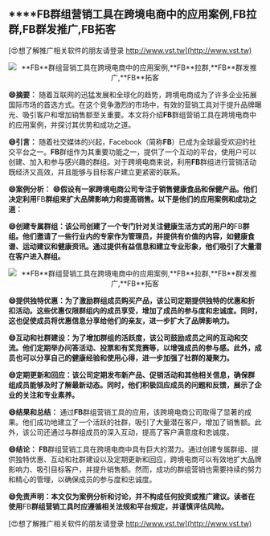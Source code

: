 ## ****FB**群组营销工具在跨境电商中的应用案例,**FB**拉群,**FB**群发推广,**FB**拓客**

[😍想了解推广相关软件的朋友请登录 http://www.vst.tw](http://www.vst.tw)

 <center><img src="https://vst.tw/MP4/tuiguang/png/1.png" alt="**FB**群组营销工具在跨境电商中的应用案例,**FB**拉群,**FB**群发推广,**FB**拓客"></center>

**😄摘要：**
随着互联网的迅猛发展和全球化的趋势，跨境电商成为了许多企业拓展国际市场的首选方式。在这个竞争激烈的市场中，有效的营销工具对于提升品牌曝光、吸引客户和增加销售额至关重要。本文将介绍**FB**群组营销工具在跨境电商中的应用案例，并探讨其优势和成功之道。

**😄引言：**
随着社交媒体的兴起，Facebook（简称**FB**）已成为全球最受欢迎的社交平台之一。**FB**群组作为其重要功能之一，提供了一个互动的平台，使用户可以创建、加入和参与感兴趣的群组。对于跨境电商来说，利用**FB**群组进行营销活动既经济又高效，并且能够与目标客户建立更紧密的联系。

**😄案例分析：**
**😄假设有一家跨境电商公司专注于销售健康食品和保健产品。他们决定利用**FB**群组来扩大品牌影响力和提高销售。以下是他们的应用案例和成功之道：**

**😄创建专属群组：该公司创建了一个专门针对关注健康生活方式的用户的**FB**群组。他们邀请了一些行业内的专家作为管理员，并提供有价值的内容，如健康食谱、运动建议和健康资讯。通过提供有益信息和建立专业形象，他们吸引了大量潜在客户进入群组。**

 <center><img src="https://vst.tw/MP4/tuiguang/png/3.png" alt="**FB**群组营销工具在跨境电商中的应用案例,**FB**拉群,**FB**群发推广,**FB**拓客"></center>

**😄提供独特优惠：为了激励群组成员购买产品，该公司定期提供独特的优惠和折扣活动。这些优惠仅限群组内的成员享受，增加了成员的参与度和忠诚度。同时，这也促使成员将优惠信息分享给他们的亲友，进一步扩大了品牌影响力。**

**😄互动和社群建设：为了增加群组的活跃度，该公司鼓励成员之间的互动和交流。他们定期举办问答活动、投票和有奖竞赛等，以增强成员的参与感。此外，成员也可以分享自己的健康经验和使用心得，进一步加强了社群的凝聚力。**

**😄定期更新和回应：该公司定期发布新产品、促销活动和其他相关信息，确保群组成员能够及时了解最新动态。同时，他们积极回应成员的问题和反馈，展示了企业的关注和专业素养。**

**😄结果和总结：**
通过**FB**群组营销工具的应用，该跨境电商公司取得了显著的成果。他们成功地建立了一个活跃的社群，吸引了大量潜在客户，增加了销售额。此外，该公司还通过与群组成员的深入互动，提高了客户满意度和忠诚度。

**😄结论：**
**FB**群组营销工具在跨境电商中具有巨大的潜力。通过创建专属群组、提供独特优惠、互动和社群建设以及定期更新和回应，跨境电商可以有效地扩大品牌影响力、吸引目标客户，并提升销售额。然而，成功的群组营销也需要持续的努力和精心的管理，以确保成员的参与度和忠诚度。

**😄免责声明：本文仅为案例分析和讨论，并不构成任何投资或推广建议。读者在使用**FB**群组营销工具时应遵循相关法规和平台规定，并谨慎评估风险。**

[😍想了解推广相关软件的朋友请登录 http://www.vst.tw](http://www.vst.tw)




